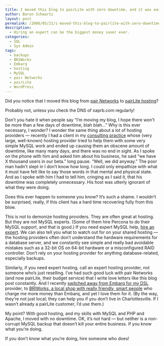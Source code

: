 ```yaml
---
title: I moved this blog to pairLite with zero downtime, and it was easy
author: Baron Schwartz
layout: post
permalink: /2008/05/21/i-moved-this-blog-to-pairlite-with-zero-downtime-and-it-was-easy/
description:
  - Hiring an expert can be the biggest money saver ever.
categories:
  - SQL
  - Sys Admin
tags:
  - backups
  - BRIWorks
  - Embarq
  - hosting
  - MySQL
  - pair Networks
  - pairLite
  - WordPress
---
```

Did you notice that I moved this blog from [pair Networks][1] to [pairLite hosting][2]?

Probably not, unless you check the DNS of xaprb.com regularly!

Don&#8217;t you hate it when people say &#8220;I&#8217;m moving my blog, I hope there won&#8217;t be more than a few days of downtime, blah blah&#8230;&#8221; Why is this ever necessary, I wonder? I wonder the same thing about a lot of hosting providers &#8212; recently I had a client in my [consulting practice][3] whose (very large, well-known) hosting provider tried to help them with some very simple MySQL work and ended up causing them an obscene amount of downtime, like many many days, and there was no end in sight. As I spoke on the phone with him and asked him about his business, he said &#8220;we have X thousand users in our beta.&#8221; long pause. &#8220;Well, we did anyway.&#8221; The poor man hadn&#8217;t slept in I don&#8217;t know how long. I could only empathize with what it must have felt like to say those words in that mental and physical state. And as I spoke with him I had to tell him, cringing as I said it, that his downtime was completely unnecessary. His host was utterly ignorant of what they were doing.

Does this ever happen to someone you know? It&#8217;s such a shame. I wouldn&#8217;t be surprised, really, if this client has a hard time recovering fully from this blow.

This is not to demonize hosting providers. They are often great at hosting. But they are not MySQL experts. (Some of them hire Percona to do their MySQL support, and that is good.) If you need expert MySQL help, [hire an expert][3]. We can also tell you what to watch out for on your shared hosting &#8212; the hosting providers often don&#8217;t understand the hardware requirements for a database server, and we constantly see simple and really bad avoidable mistakes such as a 32-bit OS on 64-bit hardware or a misconfigured RAID controller. Don&#8217;t rely on your hosting provider for anything database-related, especially backups.

Similarly, if you need expert hosting, call an expert hosting provider, not someone who&#8217;s just reselling. I&#8217;ve had such good luck with pair Networks (and now pairLite, their budget service) that I write love letters like this blog post constantly. And I recently [switched away from Embarq for my DSL][4] provider, to [BRIWorks, a local shop with really friendly, smart people][5] who charge me more money than Embarq, and yet I love them for it. (By the way, they&#8217;re not just local; they can help you if you don&#8217;t live in Charlottesville. If I wasn&#8217;t already a pairLite customer, I&#8217;d use them.)

My point? With good hosting, and my skills with MySQL and PHP and Apache, I moved with no downtime. OK, it&#8217;s not hard &#8212; but neither is a non-corrupt MySQL backup that doesn&#8217;t kill your entire business. If you know what you&#8217;re doing.

If you don&#8217;t know what you&#8217;re doing, hire someone who does!

 [1]: http://www.pair.com/
 [2]: http://www.pairlite.com/
 [3]: http://www.percona.com/
 [4]: http://www.xaprb.com/blog/2007/11/23/why-is-embarq-hijacking-my-dns/
 [5]: http://www.briworks.com/